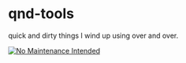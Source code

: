 # qnd-tools
quick and dirty things I wind up using over and over.

[![No Maintenance Intended](http://unmaintained.tech/badge.svg)](http://unmaintained.tech/)
